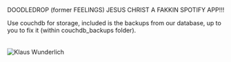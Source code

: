 DOODLEDROP (former FEELINGS)
JESUS CHRIST A FAKKIN SPOTIFY APP!!!


Use couchdb for storage, included is the backups from our database, up to you to fix it (within couchdb_backups folder).
<br /><br /><br />
<img src="http://userserve-ak.last.fm/serve/252/254990.jpg" alt="Klaus Wunderlich">
